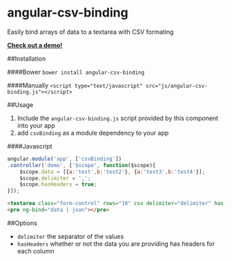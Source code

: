 angular-csv-binding
=========================

Easily bind arrays of data to a textarea with CSV formating

[**Check out a demo!**](http://justmaier.github.io/angular-csv-binding/)

##Installation

####Bower
`bower install angular-csv-binding`

####Manually
`<script type="text/javascript" src="js/angular-csv-binding.js"></script>`

##Usage

1. Include the `angular-csv-binding.js` script provided by this component into your app
2. add `csvBinding` as a module dependency to your app

####Javascript
```javascript
angular.module('app', ['csvBinding'])
.controller('demo', ['$scope', function($scope){
	$scope.data = [{a:'test',b:'test2'}, {a:'test3',b:'test4'}];
	$scope.delimiter = ',';
	$scope.hasHeaders = true;
}]);
```

```html
<textarea class="form-control" rows="10" csv delimiter="delimiter" has-headers="hasHeaders" ng-model="data"></textarea> 
<pre ng-bind="data | json"></pre>
```

##Options
* `delimiter` the separator of the values
* `hasHeaders` whether or not the data you are providing has headers for each column